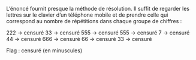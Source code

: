 L’énoncé fournit presque la méthode de résolution. Il suffit de regarder les lettres sur le clavier d’un téléphone mobile et de prendre celle qui correspond au nombre de répétitions dans chaque groupe de chiffres :

222 -> censuré
33  -> censuré
555 -> censuré
555 -> censuré
7   -> censuré
44  -> censuré
666 -> censuré
66  -> censuré
33  -> censuré

Flag :
censuré
(en minuscules)
